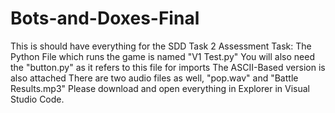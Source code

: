 # Bots-and-Doxes-Final
This is should have everything for the SDD Task 2 Assessment Task:
The Python File which runs the game is named "V1 Test.py"
You will also need the "button.py" as it refers to this file for imports
The ASCII-Based version is also attached
There are two audio files as well, "pop.wav" and "Battle Results.mp3"
Please download and open everything in Explorer in Visual Studio Code. 

